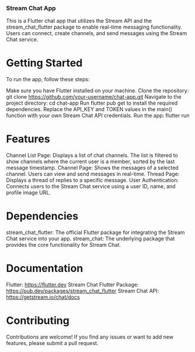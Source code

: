 ### Stream Chat App
This is a Flutter chat app that utilizes the Stream API and the stream_chat_flutter package to enable real-time messaging functionality. Users can connect, create channels, and send messages using the Stream Chat service.

# Getting Started
To run the app, follow these steps:

Make sure you have Flutter installed on your machine.
Clone the repository: git clone https://github.com/your-username/chat-app.git
Navigate to the project directory: cd chat-app
Run flutter pub get to install the required dependencies.
Replace the API_KEY and TOKEN values in the main() function with your own Stream Chat API credentials.
Run the app: flutter run

# Features
Channel List Page: Displays a list of chat channels. The list is filtered to show channels where the current user is a member, sorted by the last message timestamp.
Channel Page: Shows the messages of a selected channel. Users can view and send messages in real-time.
Thread Page: Displays a thread of replies to a specific message.
User Authentication: Connects users to the Stream Chat service using a user ID, name, and profile image URL.

# Dependencies
stream_chat_flutter: The official Flutter package for integrating the Stream Chat service into your app.
stream_chat: The underlying package that provides the core functionality for Stream Chat.
# Documentation
Flutter: https://flutter.dev
Stream Chat Flutter Package: https://pub.dev/packages/stream_chat_flutter
Stream Chat API: https://getstream.io/chat/docs
# Contributing
Contributions are welcome! If you find any issues or want to add new features, please submit a pull request.
